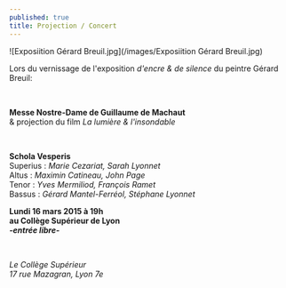 ```yaml
---
published: true
title: Projection / Concert
---
```


![Exposiition Gérard Breuil.jpg](/images/Exposiition Gérard Breuil.jpg)

Lors du vernissage de l'exposition *d'encre & de silence* du peintre Gérard Breuil:  

&nbsp;

**Messe Nostre-Dame de Guillaume de Machaut**  
& projection du film *La lumière & l'insondable* 

&nbsp;

**Schola Vesperis**  
Superius : *Marie Cezariat, Sarah Lyonnet*  
Altus : *Maximin Catineau, John Page*  
Tenor : *Yves Mermiliod, François Ramet*  
Bassus : *Gérard Mantel-Ferréol, Stéphane Lyonnet*


**Lundi 16 mars 2015 à 19h**  
**au Collège Supérieur de Lyon**  
 ***-entrée libre-***


&nbsp;

*Le Collège Supérieur*  
*17 rue Mazagran, Lyon 7e*